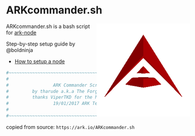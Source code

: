 # ARKcommander.sh

<img style="float: right;" src="https://github.com/Jarunik/ark-media/blob/master/logo/ark-gif-skagosi.gif" width="256" height="256">


ARKcommander.sh is a bash script for [ark-node](https://github.com/ArkEcosystem/ark-node)

Step-by-step setup guide by @boldninja  
- [How to setup a node](https://blog.ark.io/how-to-setup-a-node-for-ark-and-a-basic-cheat-sheet-4f82910719da)



```bash
#~~~~~~~~~~~~~~~~~~~~~~~~~~~~~~~~~~~~~~~~~~~~~~~~~~~~~#
#                                                     #
#                 ARK Commander Script                #
#         by tharude a.k.a The Forging Penguin        #
#         thanks ViperTKD for the helping hand        #
#                 19/01/2017 ARK Team                 #
#                                                     #
#~~~~~~~~~~~~~~~~~~~~~~~~~~~~~~~~~~~~~~~~~~~~~~~~~~~~~#
```
copied from source: ```https://ark.io/ARKcommander.sh```
